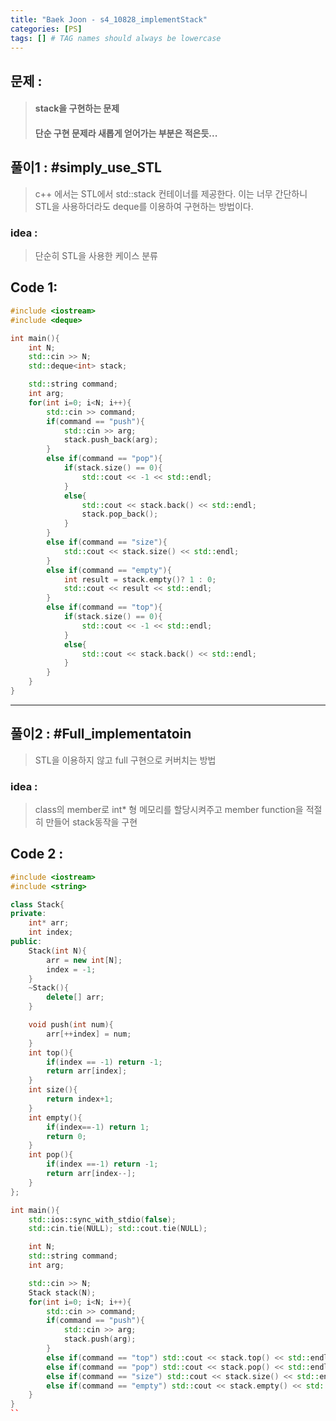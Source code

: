 ```yaml
---
title: "Baek Joon - s4_10828_implementStack"
categories: [PS]
tags: [] # TAG names should always be lowercase
---
```

## 문제 :
> #### stack을 구현하는 문제
> #### 단순 구현 문제라 새롭게 얻어가는 부분은 적은듯...

## 풀이1 : #simply_use_STL
> c++ 에서는 STL에서 std::stack 컨테이너를 제공한다. 이는 너무 간단하니 STL을 사용하더라도 deque를 이용하여 구현하는 방법이다.

### idea :
> 단순히 STL을 사용한 케이스 분류

## Code 1:
```cpp
#include <iostream>
#include <deque>

int main(){
    int N;
    std::cin >> N;
    std::deque<int> stack;

    std::string command;
    int arg;
    for(int i=0; i<N; i++){
        std::cin >> command;
        if(command == "push"){
            std::cin >> arg;
            stack.push_back(arg);
        }
        else if(command == "pop"){
            if(stack.size() == 0){
                std::cout << -1 << std::endl;
            }
            else{
                std::cout << stack.back() << std::endl;
                stack.pop_back();
            }
        }
        else if(command == "size"){
            std::cout << stack.size() << std::endl;
        }
        else if(command == "empty"){
            int result = stack.empty()? 1 : 0;
            std::cout << result << std::endl;
        }
        else if(command == "top"){
            if(stack.size() == 0){
                std::cout << -1 << std::endl;
            }
            else{
                std::cout << stack.back() << std::endl;
            }
        }
    }
}
```
----------------------------------------------------------
## 풀이2 : #Full_implementatoin
> STL을 이용하지 않고 full 구현으로 커버치는 방법

### idea : 
> class의 member로 int* 형 메모리를 할당시켜주고 member function을 적절히 만들어 stack동작을 구현

## Code 2 :
```cpp
#include <iostream>
#include <string>

class Stack{
private:
    int* arr;
    int index;
public:
    Stack(int N){
        arr = new int[N];
        index = -1;
    }
    ~Stack(){
        delete[] arr;
    }

    void push(int num){
        arr[++index] = num;
    }
    int top(){
        if(index == -1) return -1;
        return arr[index];
    }
    int size(){
        return index+1;
    }
    int empty(){
        if(index==-1) return 1;
        return 0;
    }
    int pop(){
        if(index ==-1) return -1;
        return arr[index--];
    }
};

int main(){
    std::ios::sync_with_stdio(false);
    std::cin.tie(NULL); std::cout.tie(NULL);

    int N;
    std::string command;
    int arg;

    std::cin >> N;
    Stack stack(N);
    for(int i=0; i<N; i++){
        std::cin >> command;
        if(command == "push"){
            std::cin >> arg;
            stack.push(arg);
        }
        else if(command == "top") std::cout << stack.top() << std::endl;
        else if(command == "pop") std::cout << stack.pop() << std::endl;
        else if(command == "size") std::cout << stack.size() << std::endl;
        else if(command == "empty") std::cout << stack.empty() << std::endl;
    }
}
``
